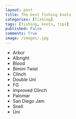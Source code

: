 ```yaml
---
layout: post
title: The best fishing knots
categories: [fishing]
tags: [fishing, knots, tips]
published: False
comments: True
image: /images/.jpg
---
```


* Arbor
* Albright
* Blood
* Bimini Twist
* Clinch
* Double Uni
* FG
* Improved Clinch
* Palomar
* San Diego Jam
* Snell
* Uni
